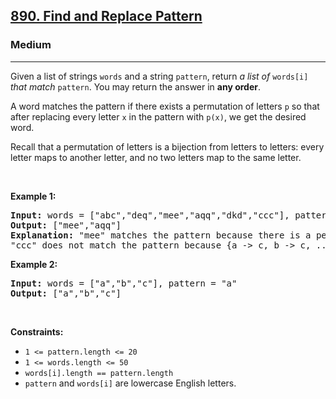 <h2><a href="https://leetcode.com/problems/find-and-replace-pattern/">890. Find and Replace Pattern</a></h2><h3>Medium</h3><hr><div style="user-select: auto;"><p style="user-select: auto;">Given a list of strings <code style="user-select: auto;">words</code> and a string <code style="user-select: auto;">pattern</code>, return <em style="user-select: auto;">a list of</em> <code style="user-select: auto;">words[i]</code> <em style="user-select: auto;">that match</em> <code style="user-select: auto;">pattern</code>. You may return the answer in <strong style="user-select: auto;">any order</strong>.</p>

<p style="user-select: auto;">A word matches the pattern if there exists a permutation of letters <code style="user-select: auto;">p</code> so that after replacing every letter <code style="user-select: auto;">x</code> in the pattern with <code style="user-select: auto;">p(x)</code>, we get the desired word.</p>

<p style="user-select: auto;">Recall that a permutation of letters is a bijection from letters to letters: every letter maps to another letter, and no two letters map to the same letter.</p>

<p style="user-select: auto;">&nbsp;</p>
<p style="user-select: auto;"><strong style="user-select: auto;">Example 1:</strong></p>

<pre style="position: relative; user-select: auto;"><strong style="user-select: auto;">Input:</strong> words = ["abc","deq","mee","aqq","dkd","ccc"], pattern = "abb"
<strong style="user-select: auto;">Output:</strong> ["mee","aqq"]
<strong style="user-select: auto;">Explanation:</strong> "mee" matches the pattern because there is a permutation {a -&gt; m, b -&gt; e, ...}. 
"ccc" does not match the pattern because {a -&gt; c, b -&gt; c, ...} is not a permutation, since a and b map to the same letter.
<div class="open_grepper_editor" title="Edit &amp; Save To Grepper" style="user-select: auto;"></div></pre>

<p style="user-select: auto;"><strong style="user-select: auto;">Example 2:</strong></p>

<pre style="position: relative; user-select: auto;"><strong style="user-select: auto;">Input:</strong> words = ["a","b","c"], pattern = "a"
<strong style="user-select: auto;">Output:</strong> ["a","b","c"]
<div class="open_grepper_editor" title="Edit &amp; Save To Grepper" style="user-select: auto;"></div></pre>

<p style="user-select: auto;">&nbsp;</p>
<p style="user-select: auto;"><strong style="user-select: auto;">Constraints:</strong></p>

<ul style="user-select: auto;">
	<li style="user-select: auto;"><code style="user-select: auto;">1 &lt;= pattern.length &lt;= 20</code></li>
	<li style="user-select: auto;"><code style="user-select: auto;">1 &lt;= words.length &lt;= 50</code></li>
	<li style="user-select: auto;"><code style="user-select: auto;">words[i].length == pattern.length</code></li>
	<li style="user-select: auto;"><code style="user-select: auto;">pattern</code> and <code style="user-select: auto;">words[i]</code> are lowercase English letters.</li>
</ul>
</div>